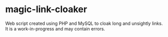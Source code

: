 # magic-link-cloaker
Web script created using PHP and MySQL to cloak long and unsightly links. It is a work-in-progress and may contain errors.
